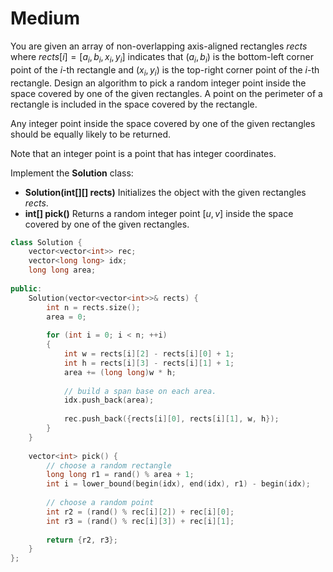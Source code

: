 # Medium

You are given an array of non-overlapping axis-aligned rectangles $rects$ where $rects[i] = [a_i, b_i, x_i, y_i]$ indicates that $(a_i, b_i)$ is the bottom-left corner point of the $i$-th rectangle and $(x_i, y_i)$ is the top-right corner point of the $i$-th rectangle. Design an algorithm to pick a random integer point inside the space covered by one of the given rectangles. A point on the perimeter of a rectangle is included in the space covered by the rectangle.

Any integer point inside the space covered by one of the given rectangles should be equally likely to be returned.

Note that an integer point is a point that has integer coordinates.

Implement the **Solution** class:

- **Solution(int[][] rects)** Initializes the object with the given rectangles $rects$.
- **int[] pick()** Returns a random integer point $[u, v]$ inside the space covered by one of the given rectangles.

```cpp
class Solution {
    vector<vector<int>> rec;
    vector<long long> idx;
    long long area;
    
public:
    Solution(vector<vector<int>>& rects) {
        int n = rects.size();
        area = 0;
        
        for (int i = 0; i < n; ++i)
        {
            int w = rects[i][2] - rects[i][0] + 1;
            int h = rects[i][3] - rects[i][1] + 1;
            area += (long long)w * h;
            
            // build a span base on each area.
            idx.push_back(area);
            
            rec.push_back({rects[i][0], rects[i][1], w, h});
        }
    }
    
    vector<int> pick() {
        // choose a random rectangle
        long long r1 = rand() % area + 1;
        int i = lower_bound(begin(idx), end(idx), r1) - begin(idx);
        
        // choose a random point
        int r2 = (rand() % rec[i][2]) + rec[i][0];
        int r3 = (rand() % rec[i][3]) + rec[i][1];
        
        return {r2, r3};
    }
};
```
